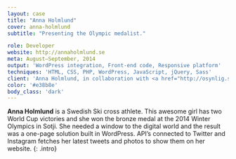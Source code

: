 ```yaml
---
layout: case
title: "Anna Holmlund"
cover: anna-holmlund
subtitle: "Presenting the Olympic medalist."

role: Developer
website: http://annaholmlund.se
meta: August–September, 2014
output: 'WordPress integration, Front-end code, Responsive platform'
techniques: 'HTML, CSS, PHP, WordPress, JavaScript, jQuery, Sass'
client: 'Anna Holmlund, in collaboration with <a href="http://osynlig.se/">Osynlig</a>'
color: '#e38b8e'
body_class: 'dark'
---
```


**Anna Holmlund** is a Swedish Ski cross athlete. This awesome girl has two World Cup victories and she won the bronze medal at the 2014 Winter Olympics in Sotji. She needed a window to the digital world and the result was a one-page solution built in WordPress. API’s connected to Twitter and Instagram fetches her latest tweets and photos to show them on her website.
{: .intro}
